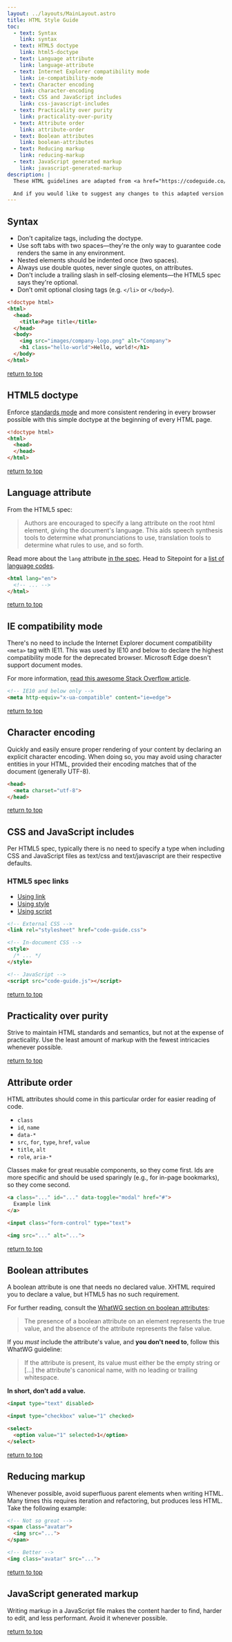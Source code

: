 ```yaml
---
layout: ../layouts/MainLayout.astro
title: HTML Style Guide
toc:
  - text: Syntax
    link: syntax
  - text: HTML5 doctype
    link: html5-doctype
  - text: Language attribute
    link: language-attribute
  - text: Internet Explorer compatibility mode
    link: ie-compatibility-mode
  - text: Character encoding
    link: character-encoding
  - text: CSS and JavaScript includes
    link: css-javascript-includes
  - text: Practicality over purity
    link: practicality-over-purity
  - text: Attribute order
    link: attribute-order
  - text: Boolean attributes
    link: boolean-attributes
  - text: Reducing markup
    link: reducing-markup
  - text: JavaScript generated markup
    link: javascript-generated-markup
description: |
  These HTML guidelines are adapted from <a href="https://codeguide.co/">CodeGuide</a> which were written by the creator of Twitter's Bootstrap Framework <a href="https://github.com/mdo">@mdo</a>. As stated by @mdo, and on any of these guidelines, "enforce these, on your own, agreed upon guidelines at all times. Small or large, call out what's incorrect."

  And if you would like to suggest any changes to this adapted version of @mdo's guidelines, submit a PR to the repository for these guidelines.
---
```


## Syntax

* Don't capitalize tags, including the doctype.
* Use soft tabs with two spaces—they're the only way to guarantee code renders the same in any environment.
* Nested elements should be indented once (two spaces).
* Always use double quotes, never single quotes, on attributes.
* Don't include a trailing slash in self-closing elements—the HTML5 spec says they're optional.
* Don’t omit optional closing tags (e.g. `</li>` or `</body>`).


```html
<!doctype html>
<html>
  <head>
    <title>Page title</title>
  </head>
  <body>
    <img src="images/company-logo.png" alt="Company">
    <h1 class="hello-world">Hello, world!</h1>
  </body>
</html>
```

[return to top]()

## HTML5 doctype

Enforce [standards mode](https://developer.mozilla.org/en-US/docs/Web/HTML/Quirks_Mode_and_Standards_Mode) and more consistent rendering in every browser possible with this simple doctype at the beginning of every HTML page.

```html
<!doctype html>
<html>
  <head>
  </head>
</html>
```

[return to top]()

## Language attribute
From the HTML5 spec:

> Authors are encouraged to specify a lang attribute on the root html element, giving the document's language. This aids speech synthesis tools to determine what pronunciations to use, translation tools to determine what rules to use, and so forth.

Read more about the `lang` attribute [in the spec](https://www.w3.org/html/wg/drafts/html/master/semantics.html#the-html-element). Head to Sitepoint for a [list of language codes](https://www.sitepoint.com/iso-2-letter-language-codes/).

```html
<html lang="en">
  <!-- ... -->
</html>
```

[return to top]()

## IE compatibility mode

There's no need to include the Internet Explorer document compatibility `<meta>` tag with IE11. This was used by IE10 and below to declare the highest compatibility mode for the deprecated browser. Microsoft Edge doesn't support document modes.

For more information, [read this awesome Stack Overflow article](https://stackoverflow.com/questions/6771258/what-does-meta-http-equiv-x-ua-compatible-content-ie-edge-do).

```html
<!-- IE10 and below only -->
<meta http-equiv="x-ua-compatible" content="ie=edge">
```

[return to top]()

## Character encoding

Quickly and easily ensure proper rendering of your content by declaring an explicit character encoding. When doing so, you may avoid using character entities in your HTML, provided their encoding matches that of the document (generally UTF-8).

```html
<head>
  <meta charset="utf-8">
</head>
```

[return to top]()

## CSS and JavaScript includes

Per HTML5 spec, typically there is no need to specify a type when including CSS and JavaScript files as text/css and text/javascript are their respective defaults.

### HTML5 spec links

* [Using link](https://www.w3.org/TR/2011/WD-html5-20110525/semantics.html#the-link-element)
* [Using style](https://www.w3.org/TR/2011/WD-html5-20110525/semantics.html#the-style-element)
* [Using script](https://www.w3.org/TR/2011/WD-html5-20110525/scripting-1.html#the-script-element)

```html
<!-- External CSS -->
<link rel="stylesheet" href="code-guide.css">

<!-- In-document CSS -->
<style>
  /* ... */
</style>

<!-- JavaScript -->
<script src="code-guide.js"></script>
```

[return to top]()

## Practicality over purity

Strive to maintain HTML standards and semantics, but not at the expense of practicality. Use the least amount of markup with the fewest intricacies whenever possible.

[return to top]()

## Attribute order

HTML attributes should come in this particular order for easier reading of code.

* `class`
* `id`, `name`
* `data-*`
* `src`, `for`, `type`, `href`, `value`
* `title`, `alt`
* `role`, `aria-*`

Classes make for great reusable components, so they come first. Ids are more specific and should be used sparingly (e.g., for in-page bookmarks), so they come second.

```html
<a class="..." id="..." data-toggle="modal" href="#">
  Example link
</a>

<input class="form-control" type="text">

<img src="..." alt="...">
```

[return to top]()

## Boolean attributes

A boolean attribute is one that needs no declared value. XHTML required you to declare a value, but HTML5 has no such requirement.

For further reading, consult the [WhatWG section on boolean attributes](https://www.whatwg.org/specs/web-apps/current-work/multipage/common-microsyntaxes.html#boolean-attributes):

> The presence of a boolean attribute on an element represents the true value, and the absence of the attribute represents the false value.

If you *must* include the attribute's value, and **you don't need to**, follow this WhatWG guideline:

> If the attribute is present, its value must either be the empty string or [...] the attribute's canonical name, with no leading or trailing whitespace.

**In short, don't add a value.**

```html
<input type="text" disabled>

<input type="checkbox" value="1" checked>

<select>
  <option value="1" selected>1</option>
</select>
```

[return to top]()

## Reducing markup

Whenever possible, avoid superfluous parent elements when writing HTML. Many times this requires iteration and refactoring, but produces less HTML. Take the following example:

```html
<!-- Not so great -->
<span class="avatar">
  <img src="...">
</span>

<!-- Better -->
<img class="avatar" src="...">
```
[return to top]()

## JavaScript generated markup

Writing markup in a JavaScript file makes the content harder to find, harder to edit, and less performant. Avoid it whenever possible.

[return to top]()